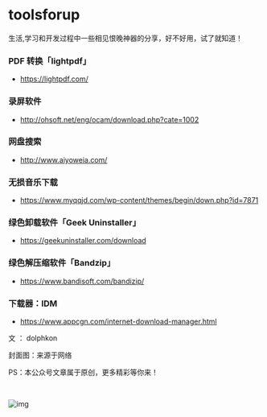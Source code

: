 # toolsforup
生活,学习和开发过程中一些相见恨晚神器的分享，好不好用，试了就知道！


### PDF 转换「lightpdf」
 * https://lightpdf.com/
### 录屏软件
* http://ohsoft.net/eng/ocam/download.php?cate=1002
### 网盘搜索
* http://www.aiyoweia.com/
### 无损音乐下载
* https://www.myqqjd.com/wp-content/themes/begin/down.php?id=7871
### 绿色卸载软件「Geek Uninstaller」
* https://geekuninstaller.com/download
### 绿色解压缩软件「Bandzip」
* https://www.bandisoft.com/bandizip/
### 下载器：IDM
* https://www.appcgn.com/internet-download-manager.html

 文  ： dolphkon

封面图：来源于网络

PS：本公众号文章属于原创，更多精彩等你来！

​                         

![img](https://mmbiz.qpic.cn/mmbiz_jpg/IC9v3eF7SujEn3VKib6keW3VzQiajpYPT3S1aEx1M36PmALtnw4DZKNhoRnyyQLb1AuAzmrXRXFibeqUV9UtExeQQ/640)
